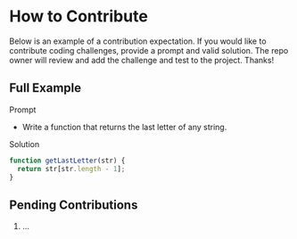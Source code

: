 # How to Contribute

Below is an example of a contribution expectation. If you would like to contribute coding challenges, provide a prompt and valid solution. The repo owner will review and add the challenge and test to the project. Thanks!

## Full Example

Prompt

- Write a function that returns the last letter of any string.

Solution

```js
function getLastLetter(str) {
  return str[str.length - 1];
}
```

## Pending Contributions

1. ...
